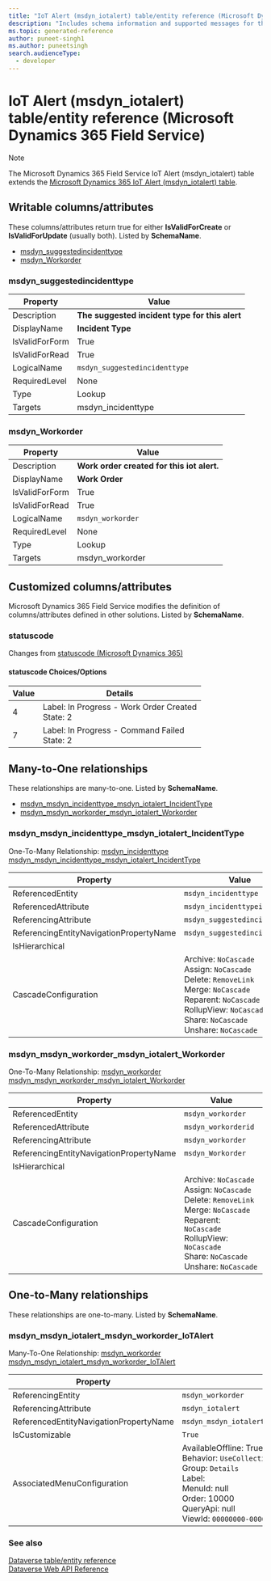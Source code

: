 ```yaml
---
title: "IoT Alert (msdyn_iotalert) table/entity reference (Microsoft Dynamics 365 Field Service)"
description: "Includes schema information and supported messages for the IoT Alert (msdyn_iotalert) table/entity with Microsoft Dynamics 365 Field Service."
ms.topic: generated-reference
author: puneet-singh1
ms.author: puneetsingh
search.audienceType: 
  - developer
---
```


# IoT Alert (msdyn_iotalert) table/entity reference (Microsoft Dynamics 365 Field Service)



> [!NOTE]
> The Microsoft Dynamics 365 Field Service IoT Alert (msdyn_iotalert) table extends the [Microsoft Dynamics 365 IoT Alert (msdyn_iotalert) table](/dynamics365/developer/reference/entities/msdyn_iotalert).



## Writable columns/attributes

These columns/attributes return true for either **IsValidForCreate** or **IsValidForUpdate** (usually both). Listed by **SchemaName**.

- [msdyn_suggestedincidenttype](#BKMK_msdyn_suggestedincidenttype)
- [msdyn_Workorder](#BKMK_msdyn_Workorder)

### <a name="BKMK_msdyn_suggestedincidenttype"></a> msdyn_suggestedincidenttype

|Property|Value|
|---|---|
|Description|**The suggested incident type for this alert**|
|DisplayName|**Incident Type**|
|IsValidForForm|True|
|IsValidForRead|True|
|LogicalName|`msdyn_suggestedincidenttype`|
|RequiredLevel|None|
|Type|Lookup|
|Targets|msdyn_incidenttype|

### <a name="BKMK_msdyn_Workorder"></a> msdyn_Workorder

|Property|Value|
|---|---|
|Description|**Work order created for this iot alert.**|
|DisplayName|**Work Order**|
|IsValidForForm|True|
|IsValidForRead|True|
|LogicalName|`msdyn_workorder`|
|RequiredLevel|None|
|Type|Lookup|
|Targets|msdyn_workorder|


## Customized columns/attributes

Microsoft Dynamics 365 Field Service modifies the definition of columns/attributes defined in other solutions. Listed by **SchemaName**.

### <a name="BKMK_statuscode"></a> statuscode

Changes from [statuscode (Microsoft Dynamics 365)](/dynamics365/developer/reference/entities/msdyn_iotalert#BKMK_statuscode)

#### statuscode Choices/Options

|Value|Details|
|---|---|
|4|Label: In Progress - Work Order Created<br />State: 2|
|7|Label: In Progress - Command Failed<br />State: 2|

## Many-to-One relationships

These relationships are many-to-one. Listed by **SchemaName**.

- [msdyn_msdyn_incidenttype_msdyn_iotalert_IncidentType](#BKMK_msdyn_msdyn_incidenttype_msdyn_iotalert_IncidentType)
- [msdyn_msdyn_workorder_msdyn_iotalert_Workorder](#BKMK_msdyn_msdyn_workorder_msdyn_iotalert_Workorder)

### <a name="BKMK_msdyn_msdyn_incidenttype_msdyn_iotalert_IncidentType"></a> msdyn_msdyn_incidenttype_msdyn_iotalert_IncidentType

One-To-Many Relationship: [msdyn_incidenttype msdyn_msdyn_incidenttype_msdyn_iotalert_IncidentType](msdyn_incidenttype.md#BKMK_msdyn_msdyn_incidenttype_msdyn_iotalert_IncidentType)

|Property|Value|
|---|---|
|ReferencedEntity|`msdyn_incidenttype`|
|ReferencedAttribute|`msdyn_incidenttypeid`|
|ReferencingAttribute|`msdyn_suggestedincidenttype`|
|ReferencingEntityNavigationPropertyName|`msdyn_suggestedincidenttype`|
|IsHierarchical||
|CascadeConfiguration|Archive: `NoCascade`<br />Assign: `NoCascade`<br />Delete: `RemoveLink`<br />Merge: `NoCascade`<br />Reparent: `NoCascade`<br />RollupView: `NoCascade`<br />Share: `NoCascade`<br />Unshare: `NoCascade`|

### <a name="BKMK_msdyn_msdyn_workorder_msdyn_iotalert_Workorder"></a> msdyn_msdyn_workorder_msdyn_iotalert_Workorder

One-To-Many Relationship: [msdyn_workorder msdyn_msdyn_workorder_msdyn_iotalert_Workorder](msdyn_workorder.md#BKMK_msdyn_msdyn_workorder_msdyn_iotalert_Workorder)

|Property|Value|
|---|---|
|ReferencedEntity|`msdyn_workorder`|
|ReferencedAttribute|`msdyn_workorderid`|
|ReferencingAttribute|`msdyn_workorder`|
|ReferencingEntityNavigationPropertyName|`msdyn_Workorder`|
|IsHierarchical||
|CascadeConfiguration|Archive: `NoCascade`<br />Assign: `NoCascade`<br />Delete: `RemoveLink`<br />Merge: `NoCascade`<br />Reparent: `NoCascade`<br />RollupView: `NoCascade`<br />Share: `NoCascade`<br />Unshare: `NoCascade`|


## One-to-Many relationships

These relationships are one-to-many. Listed by **SchemaName**.

### <a name="BKMK_msdyn_msdyn_iotalert_msdyn_workorder_IoTAlert"></a> msdyn_msdyn_iotalert_msdyn_workorder_IoTAlert

Many-To-One Relationship: [msdyn_workorder msdyn_msdyn_iotalert_msdyn_workorder_IoTAlert](msdyn_workorder.md#BKMK_msdyn_msdyn_iotalert_msdyn_workorder_IoTAlert)

|Property|Value|
|---|---|
|ReferencingEntity|`msdyn_workorder`|
|ReferencingAttribute|`msdyn_iotalert`|
|ReferencedEntityNavigationPropertyName|`msdyn_msdyn_iotalert_msdyn_workorder_IoTAlert`|
|IsCustomizable|`True`|
|AssociatedMenuConfiguration|AvailableOffline: True<br />Behavior: `UseCollectionName`<br />Group: `Details`<br />Label: <br />MenuId: null<br />Order: 10000<br />QueryApi: null<br />ViewId: `00000000-0000-0000-0000-000000000000`|



### See also

[Dataverse table/entity reference](/power-apps/developer/data-platform/reference/about-entity-reference)  
[Dataverse Web API Reference](/power-apps/developer/data-platform/webapi/reference/about)   


